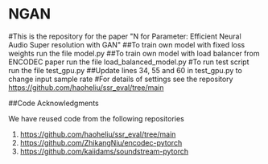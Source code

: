 # NGAN
#This is the repository for the paper "N for Parameter: Efficient Neural Audio Super resolution with GAN" 
##To train own model with fixed loss weights run the file model.py
##To train  own model with load balancer from ENCODEC paper run the file load_balanced_model.py
#To run test script run the file test_gpu.py
##Update lines 34, 55 and 60 in test_gpu.py to change input sample rate
#For details of settings see the repository https://github.com/haoheliu/ssr_eval/tree/main

##Code Acknowledgments

We have reused code from the following repositories
1. https://github.com/haoheliu/ssr_eval/tree/main
2. https://github.com/ZhikangNiu/encodec-pytorch
3. https://github.com/kaiidams/soundstream-pytorch
